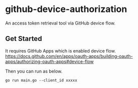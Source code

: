 # github-device-authorization
An access token retrieval tool via GitHub device flow.

## Get Started

It requires GitHub Apps which is enabled device flow.
https://docs.github.com/en/apps/oauth-apps/building-oauth-apps/authorizing-oauth-apps#device-flow

Then you can run as below.
```
go run main.go --client_id xxxxx
```

